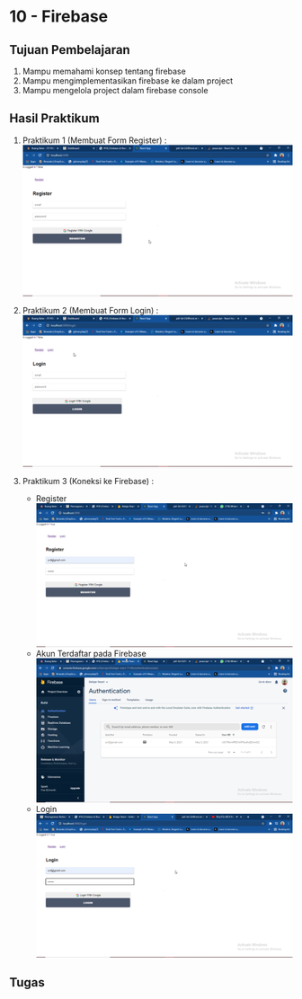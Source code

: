 # 10 - Firebase

## Tujuan Pembelajaran

1. Mampu memahami konsep tentang firebase
2. Mampu mengimplementasikan firebase ke dalam project
3. Mampu mengelola project dalam firebase console

## Hasil Praktikum

1. Praktikum 1 (Membuat Form Register) :
    ![Create Register Form](img/praktikum-1.png)

2. Praktikum 2 (Membuat Form Login) :
    ![Create Login Form](img/praktikum-2.png)

3. Praktikum 3 (Koneksi ke Firebase) :
    - Register
    ![Connect Register to Firebase](img/praktikum-3-1.png)
    - Akun Terdaftar pada Firebase
    ![Registered Account to Firebase](img/praktikum-3-1-firebase.png)
    - Login
    ![Connect Login to Firebase](img/praktikum-3-2.png)


## Tugas

